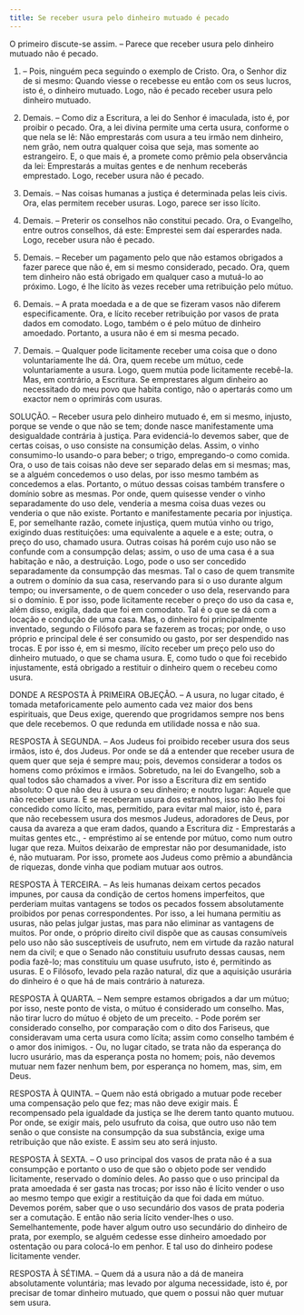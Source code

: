 ```yaml
---
title: Se receber usura pelo dinheiro mutuado é pecado
---
```


O primeiro discute-se assim. – Parece que receber usura pelo dinheiro mutuado não é pecado.  

1. – Pois, ninguém peca seguindo o exemplo de Cristo. Ora, o Senhor diz de si mesmo: Quando viesse o recebesse eu então com os seus lucros, isto é, o dinheiro mutuado. Logo, não é pecado receber usura pelo dinheiro mutuado.  

2. Demais. – Como diz a Escritura, a lei do Senhor é imaculada, isto é, por proibir o pecado. Ora, a lei divina permite uma certa usura, conforme o que nela se lê: Não emprestarás com usura a teu irmão nem dinheiro, nem grão, nem outra qualquer coisa que seja, mas somente ao estrangeiro. E, o que mais é, a promete como prêmio pela observância da lei: Emprestarás a muitas gentes e de nenhum receberás emprestado. Logo, receber usura não é pecado.  

3. Demais. – Nas coisas humanas a justiça é determinada pelas leis civis. Ora, elas permitem receber usuras. Logo, parece ser isso lícito.  

4. Demais. – Preterir os conselhos não constitui pecado. Ora, o Evangelho, entre outros conselhos, dá este: Emprestei sem daí esperardes nada. Logo, receber usura não é pecado.  

5. Demais. – Receber um pagamento pelo que não estamos obrigados a fazer parece que não é, em si mesmo considerado, pecado. Ora, quem tem dinheiro não está obrigado em qualquer caso a mutuá-lo ao próximo. Logo, é lhe lícito às vezes receber uma retribuição pelo mútuo.  

6. Demais. – A prata moedada e a de que se fizeram vasos não diferem especificamente. Ora, e lícito receber retribuição por vasos de prata dados em comodato. Logo, também o é pelo mútuo de dinheiro amoedado. Portanto, a usura não é em si mesma pecado.  

7. Demais. – Qualquer pode licitamente receber uma coisa que o dono voluntariamente lhe dá. Ora, quem recebe um mútuo, cede voluntariamente a usura. Logo, quem mutúa pode licitamente recebê-la.  Mas, em contrário, a Escritura. Se emprestares algum dinheiro ao necessitado do meu povo que habita contigo, não o apertarás como um exactor nem o oprimirás com usuras.  

SOLUÇÃO. – Receber usura pelo dinheiro mutuado é, em si mesmo, injusto, porque se vende o que não se tem; donde nasce manifestamente uma desigualdade contrária à justiça.  Para evidenciá-lo devemos saber, que de certas coisas, o uso consiste na consumição delas. Assim, o vinho consumimo-lo usando-o para beber; o trigo, empregando-o como comida. Ora, o uso de tais coisas não deve ser separado delas em si mesmas; mas, se a alguém concedemos o uso delas, por isso mesmo também as concedemos a elas. Portanto, o mútuo dessas coisas também transfere o domínio sobre as mesmas. Por onde, quem quisesse vender o vinho separadamente do uso dele, venderia a mesma coisa duas vezes ou venderia o que não existe. Portanto e manifestamente pecaria por injustiça. E, por semelhante razão, comete injustiça, quem mutúa vinho ou trigo, exigindo duas restituições: uma equivalente a aquele e a este; outra, o preço do uso, chamado usura. Outras coisas há porém cujo uso não se confunde com a consumpção delas; assim, o uso de uma casa é a sua habitação e não, a destruição. Logo, pode o uso ser concedido separadamente da consumpção das mesmas. Tal o caso de quem transmite a outrem o domínio da sua casa, reservando para si o uso durante algum tempo; ou inversamente, o de quem conceder o uso dela, reservando para si o domínio. E por isso, pode licitamente receber o preço do uso da casa e, além disso, exigila, dada que foi em comodato. Tal é o que se dá com a locação e condução de uma casa.  Mas, o dinheiro foi principalmente inventado, segundo o Filósofo para se fazerem as trocas; por onde, o uso próprio e principal dele é ser consumido ou gasto, por ser despendido nas trocas. E por isso é, em si mesmo, ilícito receber um preço pelo uso do dinheiro mutuado, o que se chama usura. E, como tudo o que foi recebido injustamente, está obrigado a restituir o dinheiro quem o recebeu como usura.  

DONDE A RESPOSTA À PRIMEIRA OBJEÇÃO. – A usura, no lugar citado, é tomada metaforicamente pelo aumento cada vez maior dos bens espirituais, que Deus exige, querendo que progridamos sempre nos bens que dele recebemos. O que redunda em utilidade nossa e não sua.  

RESPOSTA À SEGUNDA. – Aos Judeus foi proibido receber usura dos seus irmãos, isto é, dos Judeus. Por onde se dá a entender que receber usura de quem quer que seja é sempre mau; pois, devemos considerar a todos os homens como próximos e irmãos. Sobretudo, na lei do Evangelho, sob a qual todos são chamados a viver. Por isso a Escritura diz em sentido absoluto: O que não deu à usura o seu dinheiro; e noutro lugar: Aquele que não receber usura. E se receberam usura dos estranhos, isso não lhes foi concedido como lícito, mas, permitido, para evitar mal maior, isto é, para que não recebessem usura dos mesmos Judeus, adoradores de Deus, por causa da avareza a que eram dados, quando a Escritura diz - Emprestarás a muitas gentes etc., - empréstimo aí se entende por mútuo, como num outro lugar que reza. Muitos deixarão de emprestar não por desumanidade, isto é, não mutuaram. Por isso, promete aos Judeus como prêmio a abundância de riquezas, donde vinha que podiam mutuar aos outros.  

RESPOSTA À TERCEIRA. – As leis humanas deixam certos pecados impunes, por causa da condição de certos homens imperfeitos, que perderiam muitas vantagens se todos os pecados fossem absolutamente proibidos por penas correspondentes. Por isso, a lei humana permitiu as usuras, não pelas julgar justas, mas para não eliminar as vantagens de muitos. Por onde, o próprio direito civil dispõe que as causas consumíveis pelo uso não são susceptíveis de usufruto, nem em virtude da razão natural nem da civil; e que o Senado não constituiu usufruto dessas causas, nem podia fazê-lo; mas constituiu um quase usufruto, isto é, permitindo as usuras. E o Filósofo, levado pela razão natural, diz que a aquisição usurária do dinheiro é o que há de mais contrário à natureza.  

RESPOSTA À QUARTA. – Nem sempre estamos obrigados a dar um mútuo; por isso, neste ponto de vista, o mútuo é considerado um conselho. Mas, não tirar lucro do mútuo é objeto de um preceito. - Pode porém ser considerado conselho, por comparação com o dito dos Fariseus, que consideravam uma certa usura como lícita; assim como conselho também é o amor dos inimigos. - Ou, no lugar citado, se trata não da esperança do lucro usurário, mas da esperança posta no homem; pois, não devemos mutuar nem fazer nenhum bem, por esperança no homem, mas, sim, em Deus.  

RESPOSTA À QUINTA. – Quem não está obrigado a mutuar pode receber uma compensação pelo que fez; mas não deve exigir mais. É recompensado pela igualdade da justiça se lhe derem tanto quanto mutuou. Por onde, se exigir mais, pelo usufruto da coisa, que outro uso não tem senão o que consiste na consumpção da sua substância, exige uma retribuição que não existe. E assim seu ato será injusto. 

RESPOSTA À SEXTA. – O uso principal dos vasos de prata não é a sua consumpção e portanto o uso de que são o objeto pode ser vendido licitamente, reservado o domínio deles. Ao passo que o uso principal da prata amoedada é ser gasta nas trocas; por isso não é lícito vender o uso ao mesmo tempo que exigir a restituição da que foi dada em mútuo. Devemos porém, saber que o uso secundário dos vasos de prata poderia ser a comutação. E então não seria lícito vender-lhes o uso. Semelhantemente, pode haver algum outro uso secundário do dinheiro de prata, por exemplo, se alguém cedesse esse dinheiro amoedado por ostentação ou para colocá-lo em penhor. E tal uso do dinheiro podese licitamente vender.  

RESPOSTA À SÉTIMA. – Quem dá a usura não a dá de maneira absolutamente voluntária; mas levado por alguma necessidade, isto é, por precisar de tomar dinheiro mutuado, que quem o possui não quer mutuar sem usura.